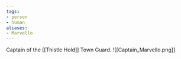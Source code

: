 ```yaml
---
tags:
- person
- human
aliases:
- Marvello
---
```


Captain of the [[Thistle Hold]] Town Guard.
![[Captain_Marvello.png]]